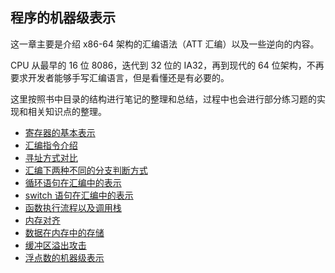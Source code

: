 ## 程序的机器级表示

这一章主要是介绍 x86-64 架构的汇编语法（ATT 汇编）以及一些逆向的内容。

CPU 从最早的 16 位 8086，迭代到 32 位的 IA32，再到现代的 64 位架构，不再要求开发者能够手写汇编语言，但是看懂还是有必要的。

这里按照书中目录的结构进行笔记的整理和总结，过程中也会进行部分练习题的实现和相关知识点的整理。

- [寄存器的基本表示](./note/register-intro.md)
- [汇编指令介绍](./note/asm-code.md)
- [寻址方式对比](./note/asm-addressing.md)
- [汇编下两种不同的分支判断方式](./note/asm-branching.md)
- [循环语句在汇编中的表示](./note/asm-loops.md)
- [switch 语句在汇编中的表示](./note/asm-switch.md)
- [函数执行流程以及调用栈](./note/procedures.md)
- [内存对齐](./note/data-alignment.md)
- [数据在内存中的存储](./note/data-storage.md)
- [缓冲区溢出攻击](./note/buffer-overflow.md)
- [浮点数的机器级表示](./note/asm-floating-point.md)
